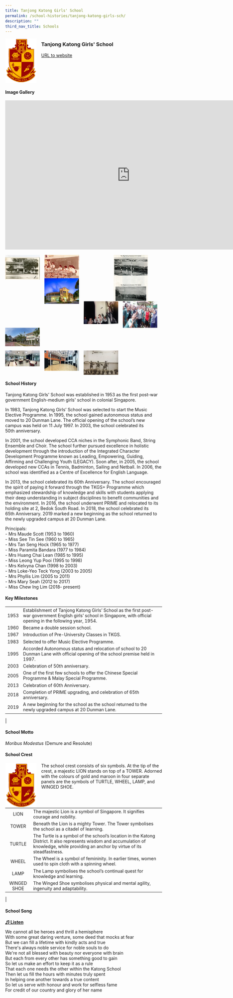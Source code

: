 ```yaml
---
title: Tanjong Katong Girls' School
permalink: /school-histories/tanjong-katong-girls-sch/
description: ""
third_nav_title: Schools
---
```

<img align="left" style="width:20%;margin-right:15px;" src="/images/tanjongkatonggirlssch1.png">

### **Tanjong Katong Girls' School**
[URL to website](https://tkgs.moe.edu.sg/)

<br clear="left">

#### **Image Gallery**
<iframe src="https://docs.google.com/presentation/d/e/2PACX-1vQNob7nGC_6dkozpAuLDBlvSDgQyShwIqL-YH34uL_F9dLfvbuHO9PCSt_qAfyf_hrOLLqpBgzHNUHd/embed?start=false&amp;loop=true&amp;delayms=5000" frameborder="0" width="800" height="479" allowfullscreen="true"></iframe>

<p><a href="/images/tanjongkatonggirlssch2.jpg">  
<img align="left" style="width:22%;margin-right:15px;" src="/images/tanjongkatonggirlssch2.jpg">
</a></p>

<p><a href="/images/tanjongkatonggirlssch3.jpg">  
<img align="right" style="width:22%;margin-right:45px;" src="/images/tanjongkatonggirlssch3.jpg">
</a></p>

<p><a href="/images/tanjongkatonggirlssch4.jpg">  
<img align="left" style="width:22%;margin-right:15px;" src="/images/tanjongkatonggirlssch4.jpg">
</a></p>

<p><a href="/images/tanjongkatonggirlssch5.jpg">  
<img align="left" style="width:22%;margin-right:15px;" src="/images/tanjongkatonggirlssch5.jpg">
</a></p>


<p><a href="/images/tanjongkatonggirlssch6.jpg">  
<img align="left" style="width:22%;margin-right:15px;" src="/images/tanjongkatonggirlssch6.jpg">
</a></p>

<p><a href="/images/tanjongkatonggirlssch8.jpg">  
<img align="left" style="width:22%;margin-right:15px;" src="/images/tanjongkatonggirlssch8.jpg">
</a></p>

<p><a href="/images/tanjongkatonggirlssch9.jpg">  
<img align="left" style="width:22%;margin-right:15px;" src="/images/tanjongkatonggirlssch9.jpg">
</a></p>

<br clear="left">

<p><a href="/images/tanjongkatonggirlssch10.jpg">  
<img align="left" style="width:22%;margin-right:15px;" src="/images/tanjongkatonggirlssch10.jpg">
</a></p>

<p><a href="/images/tanjongkatonggirlssch11.jpg">  
<img align="left" style="width:22%;margin-right:15px;" src="/images/tanjongkatonggirlssch11.jpg">
</a></p>

<p><a href="/images/tanjongkatonggirlssch12.jpg">  
<img align="left" style="width:22%;margin-right:15px;" src="/images/tanjongkatonggirlssch12.jpg">
</a></p>

<br clear="left">

#### **School History**
Tanjong Katong Girls' School was established in 1953 as the first post-war government English-medium girls' school in colonial Singapore.

In 1983, Tanjong Katong Girls’ School was selected to start the Music Elective Programme. In 1995, the school gained autonomous status and moved to 20 Dunman Lane. The official opening of the school’s new campus was held on 11 July 1997. In 2003, the school celebrated its 50th&nbsp;anniversary.

In 2001, the school developed CCA niches in the Symphonic Band, String Ensemble and Choir. The school further pursued excellence in holistic development through the introduction of the Integrated Character Development Programme known as Leading, Empowering, Guiding, Affirming and Challenging Youth (LEGACY). Soon after, in 2005, the school developed new CCAs in Tennis, Badminton, Sailing and Netball. In 2006, the school was identified as a Centre of Excellence for English Language.

In 2013, the school celebrated its 60th&nbsp;Anniversary. The school encouraged the spirit of paying it forward through the TKGS+ Programme which emphasized stewardship of knowledge and skills with students applying their deep understanding in subject disciplines to benefit communities and the environment. In 2016, the school underwent PRIME and relocated to its holding site at 2, Bedok South Road. In 2018, the school celebrated its 65th&nbsp;Anniversary. 2019 marked a new beginning as the school returned to the newly upgraded campus at 20 Dunman Lane.&nbsp;

Principals:<br>
\- Mrs Maude Scott (1953 to 1960)<br>
\- Miss See Tin See (1960 to 1965)<br>
\- Mrs Tan Seng Hock (1965 to 1977)<br>
\- Miss Paramita Bandara (1977 to 1984)<br>
\- Mrs Huang Chai Lean (1985 to 1995)<br>
\- Miss Leong Yup Pooi (1995 to 1998)<br>
\- Mrs Kelvyna Chan (1998 to 2003)<br>
\- Mrs Loke-Yeo Teck Yong (2003 to 2005)<br>
\- Mrs Phyllis Lim (2005 to 2011)<br>
\- Mrs Mary Seah (2012 to 2017)<br>
\- Miss Chew Ing Lim (2018- present)

#### **Key Milestones**

|  |  |
|:---:|---|
| 1953 | Establishment of Tanjong Katong Girls’ School as the first post-war government English girls’ school in Singapore, with official opening in the following year, 1954. |
| 1960 | Became a double session school. |
| 1967 | Introduction of Pre-University Classes in TKGS. |
| 1983 | Selected to offer Music Elective Programme. |
| 1995 | Accorded Autonomous status and relocation of school to 20 Dunman Lane with official opening of the school premise held in 1997. |
| 2003 | Celebration of 50th anniversary. |
| 2005 | One of the first few schools to offer the Chinese Special Programme &amp; Malay Special Programme. |
| 2013 | Celebration of 60th Anniversary. |
| 2018 | Completion of PRIME upgrading, and celebration of 65th anniversary. |
| 2019 | A new beginning for the school as the school returned to the newly upgraded campus at 20 Dunman Lane. |
|

#### **School Motto**
_Moribus Modestus_&nbsp;(Demure and Resolute)

#### **School Crest**
<img align="left" style="width:20%;margin-right:15px;" src="/images/tanjongkatonggirlssch1.png">

The school crest consists of six symbols. At the tip of the crest, a majestic LION stands on top of a TOWER. Adorned with the colours of gold and maroon in four separate panels are the symbols of TURTLE, WHEEL, LAMP, and WINGED SHOE.

|  |  |
|:---:|---|
| LION | The majestic Lion is a symbol of Singapore. It signifies courage and nobility. |
| TOWER | Beneath the Lion is a mighty Tower. The Tower symbolises the school as a citadel of learning. |
| TURTLE | The Turtle is a symbol of the school’s location in the Katong District. It also represents wisdom and accumulation of knowledge, while providing an anchor by virtue of its steadfastness. |
| WHEEL | The Wheel is a symbol of femininity. In earlier times, women used to spin cloth with a spinning wheel. |
| LAMP | The Lamp symbolises the school’s continual quest for knowledge and learning. |
| WINGED SHOE | The Winged Shoe symbolises physical and mental agility, ingenuity and adaptability. |
|

#### **School Song**
<a href="https://drive.google.com/file/d/1C2UyvPzQQCD3wBB-LFEAQZdPBma2-CmO/view?usp=share_link" target="_blank">**♫ Listen**</a>

We cannot all be heroes and thrill a hemisphere<br>
With some great daring venture, some deed that mocks at fear<br>
But we can fill a lifetime with kindly acts and true<br>
There's always noble service for noble souls to do<br>
We're not all blessed with beauty nor everyone with brain<br>
But each from every other has something good to gain<br>
So let us make an effort to keep it as a rule<br>
That each one needs the other within the Katong School<br>
Then let us fill the hours with minutes truly spent<br>
In helping one another towards a true content<br>
So let us serve with honour and work for selfless fame<br>
For credit of our country and glory of her name
